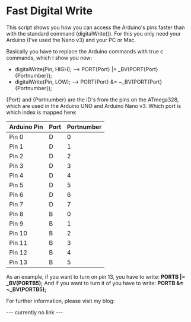 # Fast Digital Write
This script shows you how you can access the Arduino's pins faster than with the standard command (digitalWrite()).
For this you only need your Arduino (I've used the Nano v3) and your PC or Mac.

Basically you have to replace the Arduino commands with true c commands, which I show you now:

- digitalWrite(Pin, HIGH);  -->  PORT{Port} |= _BV(PORT{Port}{Portnumber});
- digitalWrite(Pin, LOW);   -->  PORT{Port} &= ~_BV(PORT{Port}{Portnumber});

{Port} and {Portnumber} are the ID's from the pins on the ATmega328, which are used in the Arduino UNO and Arduino Nano v3.
Which port is which index is mapped here:

Arduino Pin | Port | Portnumber
------------|------|-----------
Pin 0		|D     |0
Pin 1		|D	   |1	 
Pin 2		|D     |2
Pin 3		|D     |3
Pin 4		|D     |4
Pin 5		|D     |5
Pin 6		|D     |6
Pin 7		|D     |7
Pin 8		|B     |0
Pin 9		|B     |1
Pin 10		|B     |2
Pin 11		|B     |3
Pin 12		|B     |4
Pin 13		|B     |5

As an example, if you want to turn on pin 13, you have to write:
**PORTB |= _BV(PORTB5);**
And if you want to turn it of you have to write:
**PORTB &= ~_BV(PORTB5);**

For further information, please visit my blog:

--- currently no link ---